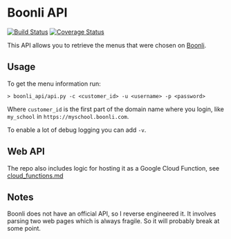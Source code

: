 # Boonli API

[![Build Status](https://app.travis-ci.com/beaufour/boonli_api.svg?branch=main)](https://app.travis-ci.com/beaufour/boonli_api) [![Coverage Status](https://coveralls.io/repos/github/beaufour/boonli_api/badge.svg?branch=main)](https://coveralls.io/github/beaufour/boonli_api?branch=main)

This API allows you to retrieve the menus that were chosen on [Boonli](https://boonli.com).

## Usage

To get the menu information run:

    > boonli_api/api.py -c <customer_id> -u <username> -p <password>

Where `customer_id` is the first part of the domain name where you login, like `my_school` in `https://myschool.boonli.com`.

To enable a lot of debug logging you can add `-v`.

## Web API

The repo also includes logic for hosting it as a Google Cloud Function, see [cloud_functions.md](cloud_functions.md)

## Notes

Boonli does not have an official API, so I reverse engineered it. It involves parsing two web pages which is always fragile. So it will probably break at some point.
